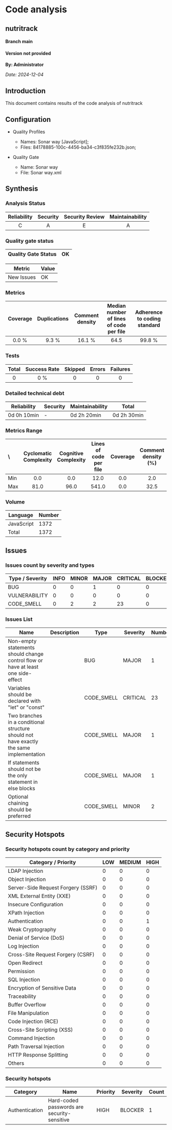 # Code analysis
## nutritrack 
#### Branch main
#### Version not provided 

**By: Administrator**

*Date: 2024-12-04*

## Introduction
This document contains results of the code analysis of nutritrack



## Configuration

- Quality Profiles
    - Names: Sonar way [JavaScript]; 
    - Files: 84178885-100c-4456-ba34-c3f835fe232b.json; 


 - Quality Gate
    - Name: Sonar way
    - File: Sonar way.xml

## Synthesis

### Analysis Status

Reliability | Security | Security Review | Maintainability |
:---:|:---:|:---:|:---:
C | A | E | A |

### Quality gate status

| Quality Gate Status | OK |
|-|-|

Metric|Value
---|---
New Issues|OK


### Metrics

Coverage | Duplications | Comment density | Median number of lines of code per file | Adherence to coding standard |
:---:|:---:|:---:|:---:|:---:
0.0 % | 9.3 % | 16.1 % | 64.5 | 99.8 %

### Tests

Total | Success Rate | Skipped | Errors | Failures |
:---:|:---:|:---:|:---:|:---:
0 | 0 % | 0 | 0 | 0

### Detailed technical debt

Reliability|Security|Maintainability|Total
---|---|---|---
0d 0h 10min|-|0d 2h 20min|0d 2h 30min


### Metrics Range

\ | Cyclomatic Complexity | Cognitive Complexity | Lines of code per file | Coverage | Comment density (%) | Duplication (%)
:---|:---:|:---:|:---:|:---:|:---:|:---:
Min | 0.0 | 0.0 | 12.0 | 0.0 | 2.0 | 0.0
Max | 81.0 | 96.0 | 541.0 | 0.0 | 32.5 | 40.0

### Volume

Language|Number
---|---
JavaScript|1372
Total|1372


## Issues

### Issues count by severity and types

Type / Severity|INFO|MINOR|MAJOR|CRITICAL|BLOCKER
---|---|---|---|---|---
BUG|0|0|1|0|0
VULNERABILITY|0|0|0|0|0
CODE_SMELL|0|2|2|23|0


### Issues List

Name|Description|Type|Severity|Number
---|---|---|---|---
Non-empty statements should change control flow or have at least one side-effect||BUG|MAJOR|1
Variables should be declared with "let" or "const"||CODE_SMELL|CRITICAL|23
Two branches in a conditional structure should not have exactly the same implementation||CODE_SMELL|MAJOR|1
If statements should not be the only statement in else blocks||CODE_SMELL|MAJOR|1
Optional chaining should be preferred||CODE_SMELL|MINOR|2


## Security Hotspots

### Security hotspots count by category and priority

Category / Priority|LOW|MEDIUM|HIGH
---|---|---|---
LDAP Injection|0|0|0
Object Injection|0|0|0
Server-Side Request Forgery (SSRF)|0|0|0
XML External Entity (XXE)|0|0|0
Insecure Configuration|0|0|0
XPath Injection|0|0|0
Authentication|0|0|1
Weak Cryptography|0|0|0
Denial of Service (DoS)|0|0|0
Log Injection|0|0|0
Cross-Site Request Forgery (CSRF)|0|0|0
Open Redirect|0|0|0
Permission|0|0|0
SQL Injection|0|0|0
Encryption of Sensitive Data|0|0|0
Traceability|0|0|0
Buffer Overflow|0|0|0
File Manipulation|0|0|0
Code Injection (RCE)|0|0|0
Cross-Site Scripting (XSS)|0|0|0
Command Injection|0|0|0
Path Traversal Injection|0|0|0
HTTP Response Splitting|0|0|0
Others|0|0|0


### Security hotspots

Category|Name|Priority|Severity|Count
---|---|---|---|---
Authentication|Hard-coded passwords are security-sensitive|HIGH|BLOCKER|1

